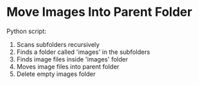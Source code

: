 
# Move Images Into Parent Folder

Python script:

1. Scans subfolders recursively
2. Finds a folder called 'images' in the subfolders
3. Finds image files inside 'images' folder
4. Moves image files into parent folder
5. Delete empty images folder
